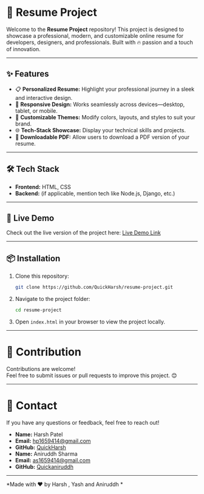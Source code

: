 # 🌟 Resume Project

Welcome to the **Resume Project** repository! This project is designed to showcase a professional, modern, and customizable online resume for developers, designers, and professionals. Built with 🔥 passion and a touch of innovation. 

---

## ✨ Features

- 📋 **Personalized Resume:** Highlight your professional journey in a sleek and interactive design.  
- 🚀 **Responsive Design:** Works seamlessly across devices—desktop, tablet, or mobile.  
- 🎨 **Customizable Themes:** Modify colors, layouts, and styles to suit your brand.  
- 🌐 **Tech-Stack Showcase:** Display your technical skills and projects.  
- 💼 **Downloadable PDF:** Allow users to download a PDF version of your resume.  

---

## 🛠️ Tech Stack

- **Frontend:** HTML, CSS  
- **Backend:** (if applicable, mention tech like Node.js, Django, etc.)  

---

## 🚀 Live Demo

Check out the live version of the project here: [Live Demo Link](https://quickharsh.github.io/resume-project/)

---

## 📦 Installation

1. Clone this repository:  
   ```bash
   git clone https://github.com/QuickHarsh/resume-project.git
   ```
2. Navigate to the project folder:  
   ```bash
   cd resume-project
   ```
3. Open `index.html` in your browser to view the project locally.

---

# 🌟 Contribution

Contributions are welcome!  
Feel free to submit issues or pull requests to improve this project. 😊

---

# 📧 Contact

If you have any questions or feedback, feel free to reach out!  

- **Name:** Harsh Patel
- **Email:** hp1659414@gmail.com 
- **GitHub:** [QuickHarsh](https://github.com/QuickHarsh)
- **Name:** Aniruddh Sharma
- **Email:** as1659414@gmail.com
- **GitHub:** [Quickaniruddh](Aniruddh-14.github.io)


---

*Made with ❤️ by Harsh , Yash and Aniruddh *  
